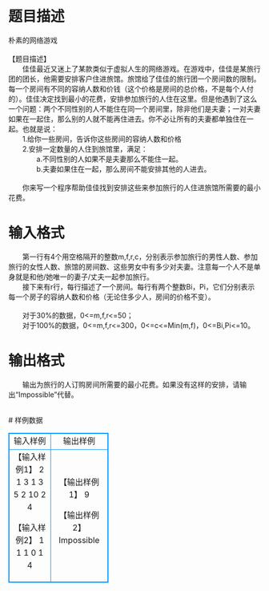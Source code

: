 # 

 
 # 题目描述 
<p>
朴素的网络游戏<br><br>【题目描述】<br>　　佳佳最近又迷上了某款类似于虚拟人生的网络游戏。在游戏中，佳佳是某旅行团的团长，他需要安排客户住进旅馆。旅馆给了佳佳的旅行团一个房间数的限制。每一个房间有不同的容纳人数和价钱（这个价格是房间的总价格，不是每个人付的）。佳佳决定找到最小的花费，安排参加旅行的人住在这里。但是他遇到了这么一个问题：两个不同性别的人不能住在同一个房间里，除非他们是夫妻；一对夫妻如果在一起住，那么别的人就不能再住进去。你不必让所有的夫妻都单独住在一起。也就是说：<br>　　1.给你一些房间，告诉你这些房间的容纳人数和价格<br>　　2.安排一定数量的人住到旅馆里，满足：<br>　　　　a.不同性别的人如果不是夫妻那么不能住一起。<br>　　　　b.夫妻如果住在一起，那么房间不能安排其他的人进去。<br><br>　　你来写一个程序帮助佳佳找到安排这些来参加旅行的人住进旅馆所需要的最小花费。<br></p> 

 
 # 输入格式 
<p>
　　第一行有4个用空格隔开的整数m,f,r,c，分别表示参加旅行的男性人数、参加旅行的女性人数、旅馆的房间数、这些男女中有多少对夫妻。注意每一个人不是单身就是和他/她唯一的妻子/丈夫一起参加旅行。<br>　　接下来有r行，每行描述了一个房间。每行有两个整数Bi，Pi，它们分别表示每一个房子的容纳人数和价格（无论住多少人，房间的价格不变）。<br><br>　　对于30%的数据，0<=m,f,r<=50；<br>　　对于100%的数据，0<=m,f,r<=300，0<=c<=Min(m,f)，0<=Bi,Pi<=10。  <br></p> 

 
 # 输出格式 
<p>
　　输出为旅行的人订购房间所需要的最小花费。如果没有这样的安排，请输出“Impossible”代替。<br> <br></p> 
# 样例数据
<style>
        table,table tr th, table tr td { border:1px solid #0094ff; }
        table { width: 200px; min-height: 25px; line-height: 25px; text-align: center; border-collapse: collapse;}   
    </style>
<table>
	<tr>
		<td>输入样例</td>
		<td>输出样例</td>
	</tr>
<tr><td>【输入样例1】
2 1 3 1
3 5
2 10
2 4

【输入样例2】
1 1 1 0
1 4
</td><td>【输出样例1】
9

【输出样例2】
Impossible</td></tr></table>
